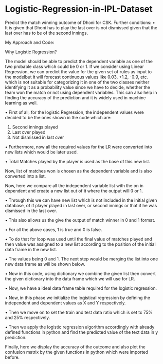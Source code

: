 # Logistic-Regression-in-IPL-Dataset

 Predict the match winning outcome of Dhoni for CSK. Further conditions: 
 • It is given that Dhoni has to play the last over is not dismissed given that the last over has to be of the second innings.
 
My Approach and Code:

Why Logistic Regression?

The model should be able to predict the dependent variable as one of the two probable class which could be 0 or 1. 
If we consider using Linear Regression, we can predict the value for the given set of rules as input to the modelbut it will forecast continuous values like 0.03, +1.2, -0.9, etc. which is not suitable for categorizing it in one of the two classes neither identifying it as a probability value since we have to decide,
whether the team won the match or not using dependent variables.
This can also help in finding the accuracy of the prediction and it is widely used in machine learning as well.

• First of all, for the logistic Regression, the independent values were decided to be the ones shown in the code which are:
1. Second innings played
2. Last over played
3. Not dismissed in last over

• Furthermore, now all the required values for the LR were converted into new lists which would be later used.

• Total Matches played by the player is used as the base of this new list.

Now, list of matches won is chosen as the dependent variable and is also converted into a list.

Now, here we compare all the independent variable list with the on in dependent and create a new list out of it where the output will 0 or 1.

• Through this we can have new list which is not included in the initial given database, of if player played in last over, or second innings or that if he was dismissed in the last over.

• This also allows us the give the output of match winner in 0 and 1 format.

• For all the above cases, 1 is true and 0 is false.

• To do that for loop was used until the final value of matches played and then value was assigned to a new list according to the position of the initial data frame in the new list.

• The values being 0 and 1. The next step would be merging the list into one new data frame as will be shown below.

• Now in this code, using dictionary we combine the given list then convert the given dictionary into the data frame which we will use for LR.

• Now, we have a ideal data frame table required for the logistic regression.

• Now, in this phase we initialize the logistical regression by defining the independent and dependent values as X and Y respectively.

• Then we move on to set the train and test data ratio which is set to 75% and 25% respectively.

• Then we apply the logistic regression algorithm accordingly with already defined functions in python and find the predicted value of the text data in y prediction.

Finally, here we display the accuracy of the outcome and also plot the confusion matrix by the given functions in python which were imported before.
